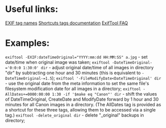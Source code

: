 # Useful links:
[EXIF tag names]("http://www.sno.phy.queensu.ca/~phil/exiftool/TagNames/EXIF.html")
[Shortcuts tags documentation]("http://www.sno.phy.queensu.ca/~phil/exiftool/TagNames/Shortcuts.html")
[ExifTool FAQ]("http://www.sno.phy.queensu.ca/~phil/exiftool/faq.html")

# Examples:
`exiftool -EXIF:dateTimeOriginal="YYYY:mm:dd HH:MM:SS" a.jpg` - set date/time when original image was taken;
`exiftool -DateTimeOriginal-='0:0:0 1:30:0' dir` - adjust original date/time of all images in directory "dir" by subtracting one hour and 30 minutes (this is equivalent to `-DateTimeOriginal-=1.5`);
`exiftool '-FileModifyDate<DateTimeOriginal' dir` - use the original date from the meta information to set the same file's filesystem modification date for all images in a directory;
`exiftool -AllDates+=0000:00:00 1:30 -if '$make eq "Canon"' dir` - shift the values of DateTimeOriginal, CreateDate and ModifyDate forward by 1 hour and 30 minutes for all Canon images in a directory. (The AllDates tag is provided as a shortcut for these three tags, allowing them to be accessed via a single tag.)
`exiftool -delete_original dir` - delete "_original" backups in directory;